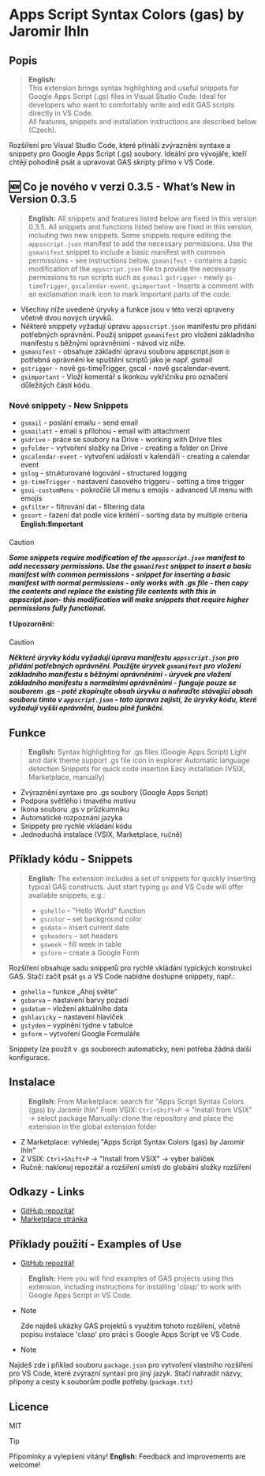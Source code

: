 # Apps Script Syntax Colors (gas) by Jaromir Ihln

## Popis

> **English:**  
> This extension brings syntax highlighting and useful snippets for Google Apps Script (.gs) files in Visual Studio Code. Ideal for developers who want to comfortably write and edit GAS scripts directly in VS Code.  
> All features, snippets and installation instructions are described below (Czech).

 Rozšíření pro Visual Studio Code, které přináší zvýraznění syntaxe a snippety pro Google Apps Script (.gs) soubory. Ideální pro vývojáře, kteří chtějí pohodlně psát a upravovat GAS skripty přímo v VS Code.

## 🆕 Co je nového v verzi 0.3.5 - What’s New in Version 0.3.5

> **English:**
> All snippets and features listed below are fixed in this version 0.3.5.
> All snippets and functions listed below are fixed in this version, including two new snippets.
> Some snippets require editing the `appsscript.json` manifest to add the necessary permissions. Use the `gsmanifest` snippet to include a basic manifest with common permissions - see instructions below.
> `gsmanifest` - contains a basic modification of the `appscript.json` file to provide the necessary permissions to run scripts such as `gsmail`
> `gstrigger` - newly `gs-timeTrigger`, `gscalendar-event`.
> `gsimportant` - Inserts a comment with an exclamation mark icon to mark important parts of the code.

- Všechny níže uvedené úryvky a funkce jsou v této verzi opraveny včetně dvou nových úryvků.
- Některé snippety vyžadují úpravu `appsscript.json` manifestu pro přidání potřebných oprávnění. Použij snippet `gsmanifest` pro vložení základního manifestu s běžnými oprávněními  - návod viz níže.
- `gsmanifest` - obsahuje základní úpravu souboru appscript.json o potřebná oprávnění ke spuštění scriptů jako je např. gsmail
- `gstrigger` - nově gs-timeTrigger, gscal - nově gscalendar-event.
- `gsimportant` - Vloží komentář s ikonkou vykřičníku pro označení důležitých částí kódu.

### Nové snippety - New Snippets

- `gsmail` - poslání emailu - send email
- `gsmailatt` - email s přílohou - email with attachment
- `gsdrive` - práce se soubory na Drive - working with Drive files
- `gsfolder` - vytvoření složky na Drive - creating a folder on Drive
- `gscalendar-event` - vytvoření události v kalendáři - creating a calendar event
- `gslog` - strukturované logování - structured logging
- `gs-timeTrigger` - nastavení časového triggeru - setting a time trigger
- `gsui-customMenu` - pokročilé UI menu s emojis - advanced UI menu with emojis
- `gsfilter` - filtrování dat - filtering data
- `gssort` - řazení dat podle více kritérií - sorting data by multiple criteria
**English:❗Important**

 > [!CAUTION]
 ***Some snippets require modification of the `appsscript.json` manifest to add necessary permissions. Use the `gsmanifest` snippet to insert a basic manifest with common permissions - snippet for inserting a basic manifest with normal permissions - only works with .gs file - then copy the contents and replace the existing file contents with this in appscript.json- this modification will make snippets that require higher permissions fully functional.***

**❗ Upozornění:**

> [!CAUTION]
***Některé úryvky kódu vyžadují úpravu manifestu `appsscript.json` pro přidání potřebných oprávnění. Použijte úryvek `gsmanifest` pro vložení základního manifestu s běžnými oprávněními - úryvek pro vložení základního manifestu s normálními oprávněními - funguje pouze se souborem .gs - poté zkopírujte obsah úryvku a nahraďte stávající obsah souboru tímto v `appscript.json` - tato úprava zajistí, že úryvky kódu, které vyžadují vyšší oprávnění, budou plně funkční.***

## Funkce

> **English:**
> Syntax highlighting for .gs files (Google Apps Script)
> Light and dark theme support
> .gs file icon in explorer
> Automatic language detection
> Snippets for quick code insertion
> Easy installation (VSIX, Marketplace, manually)

- Zvýraznění syntaxe pro .gs soubory (Google Apps Script)
- Podpora světlého i tmavého motivu
- Ikona souboru .gs v průzkumníku
- Automatické rozpoznání jazyka
- Snippety pro rychlé vkládání kódu
- Jednoduchá instalace (VSIX, Marketplace, ručně)

## Příklady kódu - Snippets

> **English:**
> The extension includes a set of snippets for quickly inserting typical GAS constructs. Just start typing `gs` and VS Code will offer available snippets, e.g.:
>
> - `gshello` – "Hello World" function
> - `gscolor` – set background color
> - `gsdate` – insert current date
> - `gsheaders` – set headers
> - `gsweek` – fill week in table
> - `gsform` – create a Google Form

 Rozšíření obsahuje sadu snippetů pro rychlé vkládání typických konstrukcí GAS. Stačí začít psát `gs` a VS Code nabídne dostupné snippety, např.:

- `gshello` – funkce „Ahoj světe“
- `gsbarva` – nastavení barvy pozadí
- `gsdatum` – vložení aktuálního data
- `gshlavicky` – nastavení hlaviček
- `gstyden` – vyplnění týdne v tabulce
- `gsform` – vytvoření Google Formuláře

 Snippety lze použít v .gs souborech automaticky, není potřeba žádná další konfigurace.

## Instalace

> **English:**
> From Marketplace: search for "Apps Script Syntax Colors (gas) by Jaromir Ihln"
> From VSIX: `Ctrl+Shift+P` → "Install from VSIX" → select package
> Manually: clone the repository and place the extension in the global extension folder

- Z Marketplace: vyhledej "Apps Script Syntax Colors (gas) by Jaromir Ihln"
- Z VSIX: `Ctrl+Shift+P` → "Install from VSIX" → vyber balíček
- Ručně: naklonuj repozitář a rozšíření umísti do globální složky rozšíření

## Odkazy - Links

- [GitHub repozitář](https://github.com/JaromirIhln/gas-code-highlighting)
- [Marketplace stránka](https://marketplace.visualstudio.com/)

## Příklady použití - Examples of Use

- [GitHub repozitář](https://github.com/JaromirIhl/start_g_appscript/)

> **English:**
> Here you will find examples of GAS projects using this extension, including instructions for installing 'clasp' to work with Google Apps Script in VS Code.

- > [!NOTE]
  Zde najdeš ukázky GAS projektů s využitím tohoto rozšíření, včetně popisu instalace 'clasp' pro práci s Google Apps Script ve VS Code.

- > [!NOTE]
Najdeš zde i přiklad souboru `package.json` pro vytvoření vlastního rozšíření pro VS Code, které zvýrazní syntaxi pro jiný jazyk. Stačí nahradit názvy, přípony a cesty k souborům podle potřeby.(`package.txt`)

## Licence

MIT
> [!TIP]
Připomínky a vylepšení vítány!
**English:**
Feedback and improvements are welcome!
